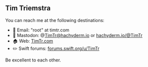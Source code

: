 ## Tim Triemstra

You can reach me at the following destinations:

- 📨 Email: "root" at timtr.com
- 🐘 Mastodon: @TimTr@hachyderm.io or [hachyderm.io/@TimTr](https://hachyderm.io/@TimTr)
- 🏠 Web:  [TimTr.com](https://timtr.com)
- ✏️ Swift forums: [forums.swift.org/u/TimTr](https://forums.swift.org/u/TimTr)

Be excellent to each other.
